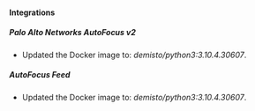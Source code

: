 #### Integrations
##### Palo Alto Networks AutoFocus v2
- Updated the Docker image to: *demisto/python3:3.10.4.30607*.
##### AutoFocus Feed
- Updated the Docker image to: *demisto/python3:3.10.4.30607*.
